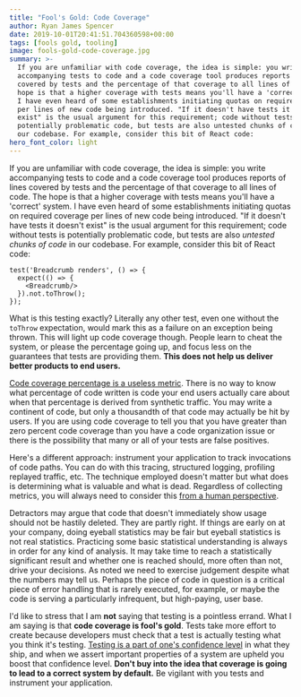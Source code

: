 ```yaml
---
title: "Fool's Gold: Code Coverage"
author: Ryan James Spencer
date: 2019-10-01T20:41:51.704360598+00:00
tags: [fools gold, tooling]
image: fools-gold-code-coverage.jpg
summary: >-
  If you are unfamiliar with code coverage, the idea is simple: you write
  accompanying tests to code and a code coverage tool produces reports of lines
  covered by tests and the percentage of that coverage to all lines of code. The
  hope is that a higher coverage with tests means you'll have a 'correct' system.
  I have even heard of some establishments initiating quotas on required coverage
  per lines of new code being introduced. "If it doesn't have tests it doesn't
  exist" is the usual argument for this requirement; code without tests is
  potentially problematic code, but tests are also untested chunks of code in
  our codebase. For example, consider this bit of React code:
hero_font_color: light
---
```


If you are unfamiliar with code coverage, the idea is simple: you write
accompanying tests to code and a code coverage tool produces reports of lines
covered by tests and the percentage of that coverage to all lines of code. The
hope is that a higher coverage with tests means you'll have a 'correct' system.
I have even heard of some establishments initiating quotas on required coverage
per lines of new code being introduced. "If it doesn't have tests it doesn't
exist" is the usual argument for this requirement; code without tests is
potentially problematic code, but tests are also _untested chunks of code_ in
our codebase. For example, consider this bit of React code:

```
test('Breadcrumb renders', () => {
  expect(() => {
    <Breadcrumb/>
  }).not.toThrow();
});
```

What is this testing exactly? Literally any other test, even one without the
`toThrow` expectation, would mark this as a failure on an exception being
thrown. This will light up code coverage though. People learn to cheat the
system, or please the percentage going up, and focus less on the guarantees that
tests are providing them. **This does not help us deliver better products to end
users.**

[Code coverage percentage is a useless
metric](https://twitter.com/KentBeck/status/812703192437981184). There is no way
to know what percentage of code written is code your end users actually care
about when that percentage is derived from synthetic traffic. You may write a
continent of code, but only a thousandth of that code may actually be hit by
users. If you are using code coverage to tell you that you have greater than
zero percent code coverage than you have a code organization issue or there is
the possibility that many or all of your tests are false positives.

Here's a different approach: instrument your application to track invocations of
code paths. You can do with this tracing, structured logging, profiling replayed
traffic, etc. The technique employed doesn't matter but what does is determining
what is valuable and what is dead. Regardless of collecting metrics, you will
always need to consider this [from a human
perspective](https://kentcdodds.com/blog/how-to-know-what-to-test).

Detractors may argue that code that doesn't immediately show usage should not be
hastily deleted. They are partly right. If things are early on at your company,
doing eyeball statistics may be fair but eyeball statistics is not real
statistics. Practicing some basic statistical understanding is always in order
for any kind of analysis. It may take time to reach a statistically significant
result and whether one is reached should, more often than not, drive your
decisions. As noted we need to exercise judgement despite what the numbers may
tell us. Perhaps the piece of code in question is a critical piece of error
handling that is rarely executed, for example, or maybe the code is serving a
particularly infrequent, but high-paying, user base.

I'd like to stress that I am **not** saying that testing is a pointless errand.
What I am saying is that **code coverage is fool's gold**. Tests take more
effort to create because developers must check that a test is actually testing
what you think it's testing. [Testing is a part of one's confidence
level](https://stackoverflow.com/questions/153234/how-deep-are-your-unit-tests/153565#153565)
in what they ship, and when we assert important properties of a system are
upheld you boost that confidence level. **Don't buy into the idea that coverage
is going to lead to a correct system by default.** Be vigilant with you tests
and instrument your application.
